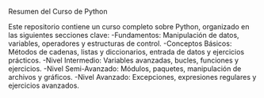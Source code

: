 Resumen del Curso de Python

Este repositorio contiene un curso completo sobre Python, organizado en las siguientes secciones clave:
-Fundamentos: Manipulación de datos, variables, operadores y estructuras de control.
-Conceptos Básicos: Métodos de cadenas, listas y diccionarios, entrada de datos y ejercicios prácticos.
-Nivel Intermedio: Variables avanzadas, bucles, funciones y ejercicios.
-Nivel Semi-Avanzado: Módulos, paquetes, manipulación de archivos y gráficos.
-Nivel Avanzado: Excepciones, expresiones regulares y ejercicios avanzados.
